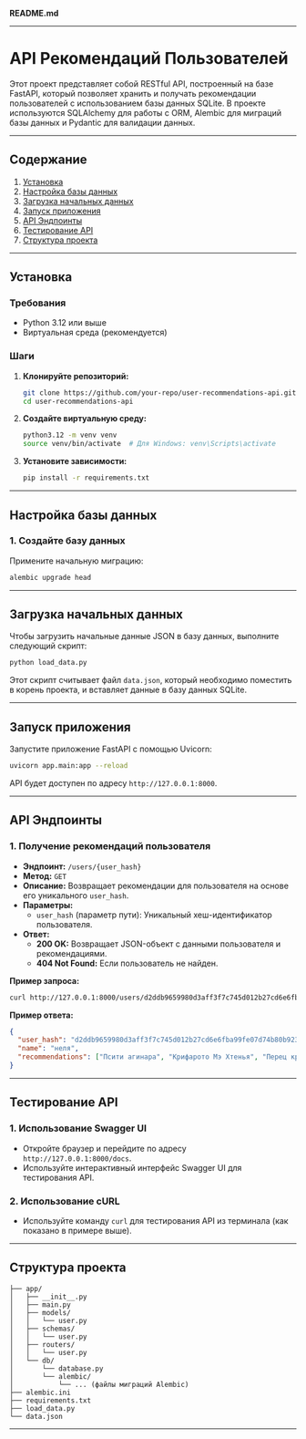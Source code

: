 **README.md**

---

# API Рекомендаций Пользователей

Этот проект представляет собой RESTful API, построенный на базе FastAPI, который позволяет хранить и получать рекомендации пользователей с использованием базы данных SQLite. В проекте используются SQLAlchemy для работы с ORM, Alembic для миграций базы данных и Pydantic для валидации данных.

---

## Содержание

1. [Установка](#установка)
2. [Настройка базы данных](#настройка-базы-данных)
3. [Загрузка начальных данных](#загрузка-начальных-данных)
4. [Запуск приложения](#запуск-приложения)
5. [API Эндпоинты](#api-эндпоинты)
6. [Тестирование API](#тестирование-api)
7. [Структура проекта](#структура-проекта)

---

## Установка

### Требования

- Python 3.12 или выше
- Виртуальная среда (рекомендуется)

### Шаги

1. **Клонируйте репозиторий:**

   ```bash
   git clone https://github.com/your-repo/user-recommendations-api.git
   cd user-recommendations-api
   ```

2. **Создайте виртуальную среду:**

   ```bash
   python3.12 -m venv venv
   source venv/bin/activate  # Для Windows: venv\Scripts\activate
   ```

3. **Установите зависимости:**

   ```bash
   pip install -r requirements.txt
   ```

---

## Настройка базы данных

### 1. Создайте базу данных

Примените начальную миграцию:

```bash
alembic upgrade head
```

---

## Загрузка начальных данных

Чтобы загрузить начальные данные JSON в базу данных, выполните следующий скрипт:

```bash
python load_data.py
```

Этот скрипт считывает файл `data.json`, который необходимо поместить в корень проекта, и вставляет данные в базу данных SQLite.

---

## Запуск приложения

Запустите приложение FastAPI с помощью Uvicorn:

```bash
uvicorn app.main:app --reload
```

API будет доступен по адресу `http://127.0.0.1:8000`.

---

## API Эндпоинты

### 1. Получение рекомендаций пользователя

- **Эндпоинт:** `/users/{user_hash}`
- **Метод:** `GET`
- **Описание:** Возвращает рекомендации для пользователя на основе его уникального `user_hash`.
- **Параметры:**
  - `user_hash` (параметр пути): Уникальный хеш-идентификатор пользователя.
- **Ответ:**
  - **200 OK:** Возвращает JSON-объект с данными пользователя и рекомендациями.
  - **404 Not Found:** Если пользователь не найден.

**Пример запроса:**

```bash
curl http://127.0.0.1:8000/users/d2ddb9659980d3aff3f7c745d012b27cd6e6fba99fe07d74b80b923d0016103b
```

**Пример ответа:**

```json
{
  "user_hash": "d2ddb9659980d3aff3f7c745d012b27cd6e6fba99fe07d74b80b923d0016103b",
  "name": "неля",
  "recommendations": ["Псити агинара", "Крифарото Мэ Хтенья", "Перец красный печеный г.Салоники"]
}
```

---

## Тестирование API

### 1. Использование Swagger UI

- Откройте браузер и перейдите по адресу `http://127.0.0.1:8000/docs`.
- Используйте интерактивный интерфейс Swagger UI для тестирования API.

### 2. Использование cURL

- Используйте команду `curl` для тестирования API из терминала (как показано в примере выше).

---

## Структура проекта

```
├── app/
│   ├── __init__.py
│   ├── main.py
│   ├── models/
│   │   └── user.py
│   ├── schemas/
│   │   └── user.py
│   ├── routers/
│   │   └── user.py
│   └── db/
│       └── database.py
│       └── alembic/
│           └── ... (файлы миграций Alembic)
├── alembic.ini
├── requirements.txt
├── load_data.py
└── data.json
```

---
